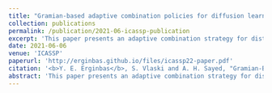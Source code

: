 ```yaml
---
title: "Gramian-based adaptive combination policies for diffusion learning over networks"
collection: publications
permalink: /publication/2021-06-icassp-publication
excerpt: 'This paper presents an adaptive combination strategy for distributed learning over diffusion networks. We develop an adaptive combination rule that aims at optimizing the transient learning performance, while maintaining the enhanced steady-state performance obtained using policies previously developed in the literature.'
date: 2021-06-06
venue: 'ICASSP'
paperurl: 'http://erginbas.github.io/files/icassp22-paper.pdf'
citation: '<b>Y. E. Erginbas</b>, S. Vlaski and A. H. Sayed, "Gramian-Based Adaptive Combination Policies for Diffusion Learning Over Networks," ICASSP 2021 - 2021 IEEE International Conference on Acoustics, Speech and Signal Processing (ICASSP), 2021, pp. 5215-5219, doi: 10.1109/ICASSP39728.2021.9414449.'
abstract: 'This paper presents an adaptive combination strategy for distributed learning over diffusion networks. Since learning relies on the collaborative processing of the stochastic information at the dispersed agents, the overall performance can be improved by designing combination policies that adjust the weights according to the quality of the data. Such policies are important because they would add a new degree of freedom and endow multi-agent systems with the ability to control the flow of information over their edges for enhanced performance. Most adaptive and static policies available in the literature optimize certain performance metrics related to steady-state behavior, to the detriment of transient behavior. In contrast, we develop an adaptive combination rule that aims at optimizing the transient learning performance, while maintaining the enhanced steady-state performance obtained using policies previously developed in the literature.'
---
```

